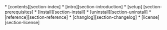 <div class="navigation">
* [contents][section-index]
* [intro][section-introduction]
* [setup] [section-prerequisites]
* [install][section-install]
* [uninstall][section-uninstall]
* [reference][section-reference]
* [changlog][section-changelog]
* [license][section-license]

</div>